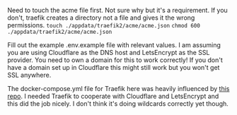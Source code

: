 Need to touch the acme file first. Not sure why but it's a requirement. If you don't, traefik creates a directory not a file and gives it the wrong permissions.
`touch ./appdata/traefik2/acme/acme.json`
`chmod 600 ./appdata/traefik2/acme/acme.json`

Fill out the example .env.example file with relevant values. 
I am assuming you are using Cloudflare as the DNS host and LetsEncrypt as the SSL provider. You need to own a domain for this to work correctly! If you don't have a domain set up in Cloudflare this might still work but you won't get SSL anywhere.

The docker-compose.yml file for Traefik here was heavily influenced by [this repo](https://github.com/htpcBeginner/docker-traefik/tree/master). I needed Traefik to cooperate with Cloudflare and LetsEncrypt and this did the job nicely. I don't think it's doing wildcards correctly yet though.

